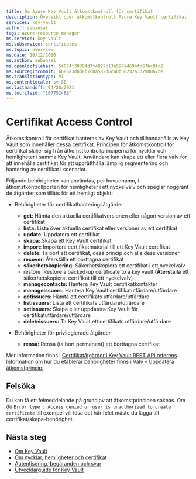 ```yaml
---
title: Om Azure Key Vault åtkomstkontroll för certifikat
description: Översikt över åtkomstkontroll Azure Key Vault certifikat
services: key-vault
author: sebansal
tags: azure-resource-manager
ms.service: key-vault
ms.subservice: certificates
ms.topic: overview
ms.date: 10/12/2020
ms.author: sebansal
ms.openlocfilehash: 54874f30384d7f4827b13a597a469bfc67bc8fd2
ms.sourcegitcommit: 6686a3d8d8b7c8a582d6c40b60232a33798067be
ms.translationtype: MT
ms.contentlocale: sv-SE
ms.lasthandoff: 04/20/2021
ms.locfileid: "107752488"
---
```

# <a name="certificate-access-control"></a>Certifikat Access Control

 Åtkomstkontroll för certifikat hanteras av Key Vault och tillhandahålls av Key Vault som innehåller dessa certifikat. Principen för åtkomstkontroll för certifikat skiljer sig från åtkomstkontrollprinciperna för nycklar och hemligheter i samma Key Vault. Användare kan skapa ett eller flera valv för att innehålla certifikat för att upprätthålla lämplig segmentering och hantering av certifikat i scenariot.  

 Följande behörigheter kan användas, per huvudnamn, i åtkomstkontrollposten för hemligheter i ett nyckelvalv och speglar noggrant de åtgärder som tillåts för ett hemligt objekt:  

- Behörigheter för certifikathanteringsåtgärder
  - **get**: Hämta den aktuella certifikatversionen eller någon version av ett certifikat
  - **lista:** Lista över aktuella certifikat eller versioner av ett certifikat  
  - **update**: Uppdatera ett certifikat
  - **skapa:** Skapa ett Key Vault certifikat
  - **import**: Importera certifikatmaterial till ett Key Vault certifikat
  - **delete**: Ta bort ett certifikat, dess princip och alla dess versioner  
  - **recover**: Återställa ett borttagna certifikat
  - **säkerhetskopiering:** Säkerhetskopiera ett certifikat i ett nyckelvalv
  - restore :Restore a backed-up certificate to a key vault **(Återställa** ett säkerhetskopierat certifikat till ett nyckelvalv)
  - **managecontacts:** Hantera Key Vault certifikatkontakter  
  - **manageissuers:** Hantera Key Vault certifikatutfärdare/utfärdare
  - **getissuers:** Hämta ett certifikats utfärdare/utfärdare
  - **listissuers:** Lista ett certifikats utfärdare/utfärdare  
  - **setissuers:** Skapa eller uppdatera Key Vault för certifikatutfärdare/utfärdare  
  - **deleteissuers:** Ta Key Vault ett certifikats utfärdare/utfärdare  
 
- Behörigheter för privilegierade åtgärder
  - **rensa:** Rensa (ta bort permanent) ett borttagna certifikat

Mer information finns i [Certifikatåtgärder i Key Vault REST API referens](/rest/api/keyvault). Information om hur du etablerar behörigheter finns [i Valv – Uppdatera åtkomstprincip.](/rest/api/keyvault/vaults/updateaccesspolicy)

## <a name="troubleshoot"></a>Felsöka
Du kan få ett felmeddelande på grund av att åtkomstprincipen saknas. Om du ```Error type : Access denied or user is unauthorized to create certificate``` till exempel vill lösa det här felet måste du lägga till certifikat/skapa-behörighet.

## <a name="next-steps"></a>Nästa steg

- [Om Key Vault](../general/overview.md)
- [Om nycklar, hemligheter och certifikat](../general/about-keys-secrets-certificates.md)
- [Autentisering, begäranden och svar](../general/authentication-requests-and-responses.md)
- [Utvecklarguide för Key Vault](../general/developers-guide.md)
